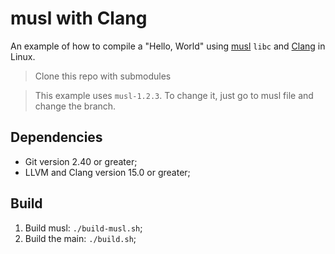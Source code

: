 # musl with Clang

An example of how to compile a "Hello, World" using [musl](https://musl.libc.org/) `libc` and [Clang](https://clang.llvm.org/) in Linux.

> Clone this repo with submodules

> This example uses `musl-1.2.3`. To change it, just go to musl file and change the branch.

## Dependencies

- Git version 2.40 or greater;
- LLVM and Clang version 15.0 or greater;

## Build

1. Build musl: `./build-musl.sh`;
2. Build the main: `./build.sh`;
